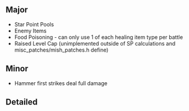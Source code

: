 ## Major

- Star Point Pools
- Enemy Items
- Food Poisoning - can only use 1 of each healing item type per battle
- Raised Level Cap (unimplemented outside of SP calculations and misc_patches/mish_patches.h define)

## Minor
- Hammer first strikes deal full damage

## Detailed
